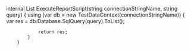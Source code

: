    internal List<T> ExecuteReportScript<T>(string connectionStringName, string query)
        {
            using (var db = new TestDataContext(connectionStringName))
            {
                var res = db.Database.SqlQuery<T>(query).ToList();

                return res;
            }
        }
